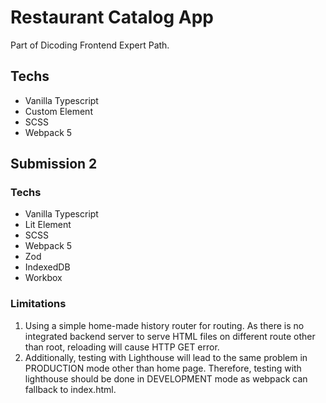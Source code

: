 # Restaurant Catalog App
Part of Dicoding Frontend Expert Path.

## Techs
- Vanilla Typescript
- Custom Element
- SCSS
- Webpack 5

## Submission 2
### Techs
- Vanilla Typescript
- Lit Element
- SCSS
- Webpack 5
- Zod
- IndexedDB
- Workbox

### Limitations
1. Using a simple home-made history router for routing. As there is no integrated backend server to serve HTML files on different route other than root, reloading will cause HTTP GET error.
2. Additionally, testing with Lighthouse will lead to the same problem in PRODUCTION mode other than home page. Therefore, testing with lighthouse should be done in DEVELOPMENT mode as webpack can fallback to index.html. 
